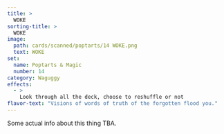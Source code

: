```yaml
---
title: >
  WOKE
sorting-title: >
  WOKE
image: 
  path: cards/scanned/poptarts/14 WOKE.png
  text: WOKE
set:
  name: Poptarts & Magic
  number: 14
category: Waguggy
effects: 
  - >
    Look through all the deck, choose to reshuffle or not
flavor-text: "Visions of words of truth of the forgotten flood you."
---
```

Some actual info about this thing TBA.
